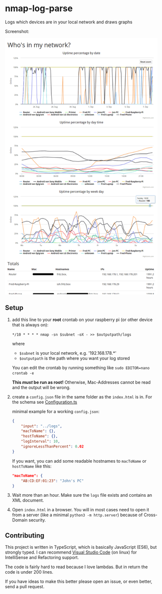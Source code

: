 # nmap-log-parse

Logs which devices are in your local network and draws graphs

Screenshot:

![Screenshot](screenshot.png)

## Setup

1. add this line to your **root** crontab on your raspberry pi (or other device that is always on):

    `*/10 * * * * nmap -sn $subnet -oX - >> $outputpath/logs`

	where
    
    - `$subnet` is your local network, e.g. '192.168.178.\*'
    - `$outputpath` is the path where you want your log stored

	You can edit the crontab by running something like `sudo EDITOR=nano crontab -e`

	**This *must* be run as root!** Otherwise, Mac-Addresses cannot be read and the output will be wrong.

2. create a `config.json` file in the same folder as the `index.html` is in. For the schema see [Configuration.ts](src/Configuration.ts)

    minimal example for a working `config.json`:
    ```json
    {
    	"input": "../logs",
    	"macToName": {},
    	"hostToName": {},
    	"logInterval": 10,
    	"ignoreLessThanPercent": 0.02
    }
    ```

    If you want, you can add some readable hostnames to `macToName` or `hostToName` like this:

    ```json
    "macToName": {
    	"AB:CD:EF:01:23": "John's PC"
    }
    ```

3. Wait more than an hour. Make sure the `logs` file exists and contains an XML document.
4. Open `index.html` in a browser. You will in most cases need to open it from a server (like a minimal `python3 -m http.server`) because of Cross-Domain security.


## Contributing

This project is written in TypeScript, which is basically JavaScript (ES6), but strongly typed. I can recommend [Visual Studio Code](https://code.visualstudio.com/) (on linux) for IntelliSense and Refactoring support.

The code is fairly hard to read because I love lambdas. But in return the code is under 200 lines.

If you have ideas to make this better please open an issue, or even better, send a pull request.
